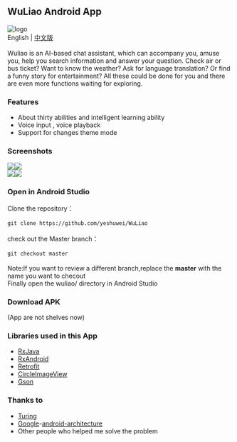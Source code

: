 ## WuLiao Android App
![logo](https://github.com/yeshuwei/WuLiao/blob/master/art/wuliao_logo128.png)<br>
English | [中文版]()<br>
<br>
Wuliao is an AI-based chat assistant, which can accompany you, amuse you, help you search information and answer your question. Check air or bus ticket? Want to know the weather? Ask for language translation? Or find a funny story for entertainment? All these could be done for you and there are even more functions waiting for exploring.
### Features
* About thirty abilities and intelligent learning ability
* Voice input , voice playback
* Support for changes theme mode
### Screenshots
![](https://github.com/yeshuwei/WuLiao/blob/master/art/jietu1.png)![](https://github.com/yeshuwei/WuLiao/blob/master/art/jietu2.PNG)<br>
![](https://github.com/yeshuwei/WuLiao/blob/master/art/jietu3.PNG)![](https://github.com/yeshuwei/WuLiao/blob/master/art/jietu4.PNG)<br>
### Open in Android Studio
Clone the repository：<br>
<br>
``
git clone https://github.com/yeshuwei/WuLiao
``<br>
<br>
check out the Master branch：<br>
<br>
``
git checkout master 
``<br>
<br>
Note:If you want to review a different branch,replace the **master** with the name you want to checout<br>
Finally open the wuliao/ directory in Android Studio

### Download APK
(App are not shelves now)

### Libraries used in this App

* [RxJava](https://github.com/ReactiveX/RxJava)
* [RxAndroid](https://github.com/ReactiveX/RxAndroid)
* [Retrofit](https://github.com/square/retrofit)
* [CircleImageView](https://github.com/hdodenhof/CircleImageView)
* [Gson](https://github.com/google/gson)

### Thanks to
* [Turing](http://www.tuling123.com/)
* [Google](https://github.com/googlesamples)-[android-architecture
](https://github.com/googlesamples/android-architecture)
* Other people who helped me solve the problem 